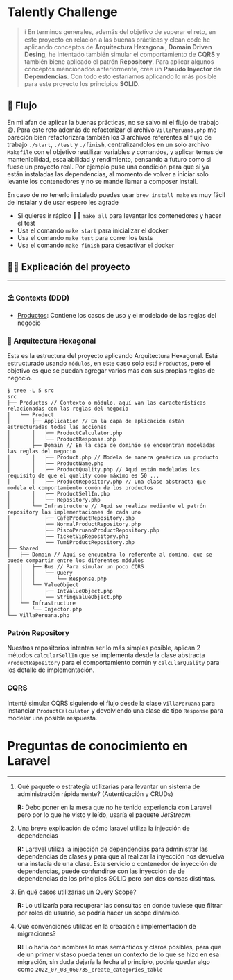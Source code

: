 # Talently Challenge

> ℹ️ En terminos generales, además del objetivo de superar el reto, en este proyecto en relación a las buenas prácticas 
> y clean code he aplicando conceptos de **Arquitectura Hexagona , Domain Driven Desing**, he intentado también 
> simular el comportamiento de **CQRS** y también biene aplicado el patrón **Repository**. Para aplicar algunos 
> conceptos mencionados anteriormente, cree un **Pseudo Inyector de Dependencias**. Con todo esto estaríamos 
> aplicando lo más posible para este proyecto los principios **SOLID**.

## 🚀 Flujo

En mi afan de aplicar la buenas prácticas, no se salvo ni el flujo de trabajo 😅. Para este reto además de 
refactorizar el archivo `VillaPeruana.php` me pareción bien refactorizara también los 3 archivos referentes al flujo de trabajo `./start`, `./test` y `./finish`, centralizandolos en un solo archivo 
 `Makefile` con el objetivo reutilizar variables y comandos, y aplicar temas de mantenibilidad, escalabilidad y 
rendimiento, pensando a futuro como si fuese un proyecto real. Por ejemplo puse una condición para que si ya están 
instaladas las dependencias, al momento de volver a iniciar solo levante los contenedores y no se mande llamar a 
composer install.

En caso de no tenerlo instalado puedes usar `brew install make` es muy fácil de instalar y de usar espero les agrade

- Si quieres ir rápido 🏃‍💨 `make all` para levantar los contenedores y hacer el test
- Usa el comando `make start` para inicializar el docker
- Usa el comando `make test` para correr los tests
- Usa el comando `make finish` para desactivar el docker

## 👨‍💻 Explicación del proyecto

---

### ⛱ Contexts (DDD)

* [Productos](src/Productos): Contiene los casos de uso y el modelado de las reglas del negocio

### 🎯 Arquitectura Hexagonal

Esta es la estructura del proyecto aplicando Arquitectura Hexagonal. Está estructurado usando `módulos`, en este 
caso solo está `Productos`, pero el objetivo es que se puedan agregar varios más con sus propias reglas de negocio.

```
$ tree -L 5 src
src
├── Productos // Contexto o módulo, aquí van las características relacionadas con las reglas del negocio
│   └── Product
│       ├── Application // En la capa de aplicación están estructuradas todas las acciones
│       │   ├── ProductCalculator.php
│       │   └── ProductResponse.php
│       ├── Domain // En la capa de dominio se encuentran modeladas las reglas del negocio
│       │   ├── Product.php // Modela de manera genérica un producto 
│       │   ├── ProductName.php
│       │   ├── ProductQuality.php // Aquí están modeladas los requisito de que el quality como máximo es 50 ...
│       │   ├── ProductRepository.php // Una clase abstracta que modela el comportamiento común de los productos
│       │   ├── ProductSellIn.php
│       │   └── Repository.php
│       └── Infrastructure // Aquí se realiza mediante el patrón repository las implementaciones de cada uno 
│           ├── CafeProductRepository.php
│           ├── NormalProductRepository.php
│           ├── PiscoPeruanoProductRepository.php
│           ├── TicketVipRepository.php
│           └── TumiProductRepository.php
├── Shared
│   ├── Domain // Aquí se encuentra lo referente al domino, que se puede compartir entre los diferentes módulos
│   │   ├── Bus // Para simular un poco CQRS
│   │   │   └── Query
│   │   │       └── Response.php
│   │   └── ValueObject
│   │       ├── IntValueObject.php
│   │       └── StringValueObject.php
│   └── Infrastructure
│       └── Injector.php
└── VillaPeruana.php
```

### Patrón Repository

Nuestros repositorios intentan ser lo más simples posible, aplican 2 métodos `calcularSellIn` que se implementa 
desde la clase abstracta `ProductRepository` para el comportamiento común y `calcularQuality` para los detalle de 
implementación.

### CQRS

Intenté simular CQRS siguiendo el flujo desde la clase `VillaPeruana` para instanciar  `ProductCalculator` y 
devolviendo una clase de tipo `Response` para modelar una posible respuesta. 

# Preguntas de conocimiento en Laravel

---

1. Qué paquete o estrategia utilizarías para levantar un sistema de administración rápidamente? (Autenticación y CRUDs)

   **R:** Debo poner en la mesa que no he tenido experiencia con Laravel pero por lo que he visto y leído, usaría el paquete *JetStream.*

2. Una breve explicación de cómo laravel utiliza la injección de dependencias

   **R:** Laravel utiliza la injección de dependencias para administrar las dependencias de clases y para que al realizar la inyección nos devuelva una instacia de una clase. Este servicio o contenedor de inyección de dependencias, puede confundirse con las inyección de de dependencias de los principios SOLID pero son dos consas distintas.

3. En qué casos utilizarías un Query Scope?

   **R:** Lo utilizaría para recuperar las consultas en donde tuviese que filtrar por roles de usuario, se podría hacer un scope dinámico.

4. Qué convenciones utilizas en la creación e implementación de migraciones?

   **R:** Lo haría con nombres lo más semánticos y claros posibles, para que de un primer vistaso pueda tener un contexto de lo que se hizo en esa migración, sin duda dejaría la fecha al principio, podría  quedar algo como `2022_07_08_060735_create_categories_table`
